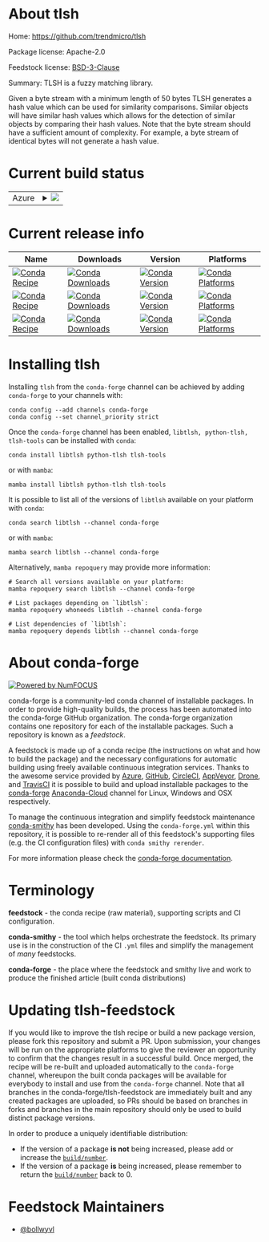 About tlsh
==========

Home: https://github.com/trendmicro/tlsh

Package license: Apache-2.0

Feedstock license: [BSD-3-Clause](https://github.com/conda-forge/tlsh-feedstock/blob/main/LICENSE.txt)

Summary: TLSH is a fuzzy matching library.

Given a byte stream with a minimum length of 50 bytes TLSH generates a
hash value which can be used for similarity comparisons. Similar objects
will have similar hash values which allows for the detection of similar
objects by comparing their hash values. Note that the byte stream should
have a sufficient amount of complexity. For example, a byte stream of
identical bytes will not generate a hash value.


Current build status
====================


<table>
    
  <tr>
    <td>Azure</td>
    <td>
      <details>
        <summary>
          <a href="https://dev.azure.com/conda-forge/feedstock-builds/_build/latest?definitionId=6656&branchName=main">
            <img src="https://dev.azure.com/conda-forge/feedstock-builds/_apis/build/status/tlsh-feedstock?branchName=main">
          </a>
        </summary>
        <table>
          <thead><tr><th>Variant</th><th>Status</th></tr></thead>
          <tbody><tr>
              <td>linux_64_python3.10.____cpython</td>
              <td>
                <a href="https://dev.azure.com/conda-forge/feedstock-builds/_build/latest?definitionId=6656&branchName=main">
                  <img src="https://dev.azure.com/conda-forge/feedstock-builds/_apis/build/status/tlsh-feedstock?branchName=main&jobName=linux&configuration=linux_64_python3.10.____cpython" alt="variant">
                </a>
              </td>
            </tr><tr>
              <td>linux_64_python3.7.____cpython</td>
              <td>
                <a href="https://dev.azure.com/conda-forge/feedstock-builds/_build/latest?definitionId=6656&branchName=main">
                  <img src="https://dev.azure.com/conda-forge/feedstock-builds/_apis/build/status/tlsh-feedstock?branchName=main&jobName=linux&configuration=linux_64_python3.7.____cpython" alt="variant">
                </a>
              </td>
            </tr><tr>
              <td>linux_64_python3.8.____73_pypy</td>
              <td>
                <a href="https://dev.azure.com/conda-forge/feedstock-builds/_build/latest?definitionId=6656&branchName=main">
                  <img src="https://dev.azure.com/conda-forge/feedstock-builds/_apis/build/status/tlsh-feedstock?branchName=main&jobName=linux&configuration=linux_64_python3.8.____73_pypy" alt="variant">
                </a>
              </td>
            </tr><tr>
              <td>linux_64_python3.8.____cpython</td>
              <td>
                <a href="https://dev.azure.com/conda-forge/feedstock-builds/_build/latest?definitionId=6656&branchName=main">
                  <img src="https://dev.azure.com/conda-forge/feedstock-builds/_apis/build/status/tlsh-feedstock?branchName=main&jobName=linux&configuration=linux_64_python3.8.____cpython" alt="variant">
                </a>
              </td>
            </tr><tr>
              <td>linux_64_python3.9.____73_pypy</td>
              <td>
                <a href="https://dev.azure.com/conda-forge/feedstock-builds/_build/latest?definitionId=6656&branchName=main">
                  <img src="https://dev.azure.com/conda-forge/feedstock-builds/_apis/build/status/tlsh-feedstock?branchName=main&jobName=linux&configuration=linux_64_python3.9.____73_pypy" alt="variant">
                </a>
              </td>
            </tr><tr>
              <td>linux_64_python3.9.____cpython</td>
              <td>
                <a href="https://dev.azure.com/conda-forge/feedstock-builds/_build/latest?definitionId=6656&branchName=main">
                  <img src="https://dev.azure.com/conda-forge/feedstock-builds/_apis/build/status/tlsh-feedstock?branchName=main&jobName=linux&configuration=linux_64_python3.9.____cpython" alt="variant">
                </a>
              </td>
            </tr><tr>
              <td>osx_64_python3.10.____cpython</td>
              <td>
                <a href="https://dev.azure.com/conda-forge/feedstock-builds/_build/latest?definitionId=6656&branchName=main">
                  <img src="https://dev.azure.com/conda-forge/feedstock-builds/_apis/build/status/tlsh-feedstock?branchName=main&jobName=osx&configuration=osx_64_python3.10.____cpython" alt="variant">
                </a>
              </td>
            </tr><tr>
              <td>osx_64_python3.7.____cpython</td>
              <td>
                <a href="https://dev.azure.com/conda-forge/feedstock-builds/_build/latest?definitionId=6656&branchName=main">
                  <img src="https://dev.azure.com/conda-forge/feedstock-builds/_apis/build/status/tlsh-feedstock?branchName=main&jobName=osx&configuration=osx_64_python3.7.____cpython" alt="variant">
                </a>
              </td>
            </tr><tr>
              <td>osx_64_python3.8.____73_pypy</td>
              <td>
                <a href="https://dev.azure.com/conda-forge/feedstock-builds/_build/latest?definitionId=6656&branchName=main">
                  <img src="https://dev.azure.com/conda-forge/feedstock-builds/_apis/build/status/tlsh-feedstock?branchName=main&jobName=osx&configuration=osx_64_python3.8.____73_pypy" alt="variant">
                </a>
              </td>
            </tr><tr>
              <td>osx_64_python3.8.____cpython</td>
              <td>
                <a href="https://dev.azure.com/conda-forge/feedstock-builds/_build/latest?definitionId=6656&branchName=main">
                  <img src="https://dev.azure.com/conda-forge/feedstock-builds/_apis/build/status/tlsh-feedstock?branchName=main&jobName=osx&configuration=osx_64_python3.8.____cpython" alt="variant">
                </a>
              </td>
            </tr><tr>
              <td>osx_64_python3.9.____73_pypy</td>
              <td>
                <a href="https://dev.azure.com/conda-forge/feedstock-builds/_build/latest?definitionId=6656&branchName=main">
                  <img src="https://dev.azure.com/conda-forge/feedstock-builds/_apis/build/status/tlsh-feedstock?branchName=main&jobName=osx&configuration=osx_64_python3.9.____73_pypy" alt="variant">
                </a>
              </td>
            </tr><tr>
              <td>osx_64_python3.9.____cpython</td>
              <td>
                <a href="https://dev.azure.com/conda-forge/feedstock-builds/_build/latest?definitionId=6656&branchName=main">
                  <img src="https://dev.azure.com/conda-forge/feedstock-builds/_apis/build/status/tlsh-feedstock?branchName=main&jobName=osx&configuration=osx_64_python3.9.____cpython" alt="variant">
                </a>
              </td>
            </tr>
          </tbody>
        </table>
      </details>
    </td>
  </tr>
</table>

Current release info
====================

| Name | Downloads | Version | Platforms |
| --- | --- | --- | --- |
| [![Conda Recipe](https://img.shields.io/badge/recipe-libtlsh-green.svg)](https://anaconda.org/conda-forge/libtlsh) | [![Conda Downloads](https://img.shields.io/conda/dn/conda-forge/libtlsh.svg)](https://anaconda.org/conda-forge/libtlsh) | [![Conda Version](https://img.shields.io/conda/vn/conda-forge/libtlsh.svg)](https://anaconda.org/conda-forge/libtlsh) | [![Conda Platforms](https://img.shields.io/conda/pn/conda-forge/libtlsh.svg)](https://anaconda.org/conda-forge/libtlsh) |
| [![Conda Recipe](https://img.shields.io/badge/recipe-python--tlsh-green.svg)](https://anaconda.org/conda-forge/python-tlsh) | [![Conda Downloads](https://img.shields.io/conda/dn/conda-forge/python-tlsh.svg)](https://anaconda.org/conda-forge/python-tlsh) | [![Conda Version](https://img.shields.io/conda/vn/conda-forge/python-tlsh.svg)](https://anaconda.org/conda-forge/python-tlsh) | [![Conda Platforms](https://img.shields.io/conda/pn/conda-forge/python-tlsh.svg)](https://anaconda.org/conda-forge/python-tlsh) |
| [![Conda Recipe](https://img.shields.io/badge/recipe-tlsh--tools-green.svg)](https://anaconda.org/conda-forge/tlsh-tools) | [![Conda Downloads](https://img.shields.io/conda/dn/conda-forge/tlsh-tools.svg)](https://anaconda.org/conda-forge/tlsh-tools) | [![Conda Version](https://img.shields.io/conda/vn/conda-forge/tlsh-tools.svg)](https://anaconda.org/conda-forge/tlsh-tools) | [![Conda Platforms](https://img.shields.io/conda/pn/conda-forge/tlsh-tools.svg)](https://anaconda.org/conda-forge/tlsh-tools) |

Installing tlsh
===============

Installing `tlsh` from the `conda-forge` channel can be achieved by adding `conda-forge` to your channels with:

```
conda config --add channels conda-forge
conda config --set channel_priority strict
```

Once the `conda-forge` channel has been enabled, `libtlsh, python-tlsh, tlsh-tools` can be installed with `conda`:

```
conda install libtlsh python-tlsh tlsh-tools
```

or with `mamba`:

```
mamba install libtlsh python-tlsh tlsh-tools
```

It is possible to list all of the versions of `libtlsh` available on your platform with `conda`:

```
conda search libtlsh --channel conda-forge
```

or with `mamba`:

```
mamba search libtlsh --channel conda-forge
```

Alternatively, `mamba repoquery` may provide more information:

```
# Search all versions available on your platform:
mamba repoquery search libtlsh --channel conda-forge

# List packages depending on `libtlsh`:
mamba repoquery whoneeds libtlsh --channel conda-forge

# List dependencies of `libtlsh`:
mamba repoquery depends libtlsh --channel conda-forge
```


About conda-forge
=================

[![Powered by
NumFOCUS](https://img.shields.io/badge/powered%20by-NumFOCUS-orange.svg?style=flat&colorA=E1523D&colorB=007D8A)](https://numfocus.org)

conda-forge is a community-led conda channel of installable packages.
In order to provide high-quality builds, the process has been automated into the
conda-forge GitHub organization. The conda-forge organization contains one repository
for each of the installable packages. Such a repository is known as a *feedstock*.

A feedstock is made up of a conda recipe (the instructions on what and how to build
the package) and the necessary configurations for automatic building using freely
available continuous integration services. Thanks to the awesome service provided by
[Azure](https://azure.microsoft.com/en-us/services/devops/), [GitHub](https://github.com/),
[CircleCI](https://circleci.com/), [AppVeyor](https://www.appveyor.com/),
[Drone](https://cloud.drone.io/welcome), and [TravisCI](https://travis-ci.com/)
it is possible to build and upload installable packages to the
[conda-forge](https://anaconda.org/conda-forge) [Anaconda-Cloud](https://anaconda.org/)
channel for Linux, Windows and OSX respectively.

To manage the continuous integration and simplify feedstock maintenance
[conda-smithy](https://github.com/conda-forge/conda-smithy) has been developed.
Using the ``conda-forge.yml`` within this repository, it is possible to re-render all of
this feedstock's supporting files (e.g. the CI configuration files) with ``conda smithy rerender``.

For more information please check the [conda-forge documentation](https://conda-forge.org/docs/).

Terminology
===========

**feedstock** - the conda recipe (raw material), supporting scripts and CI configuration.

**conda-smithy** - the tool which helps orchestrate the feedstock.
                   Its primary use is in the construction of the CI ``.yml`` files
                   and simplify the management of *many* feedstocks.

**conda-forge** - the place where the feedstock and smithy live and work to
                  produce the finished article (built conda distributions)


Updating tlsh-feedstock
=======================

If you would like to improve the tlsh recipe or build a new
package version, please fork this repository and submit a PR. Upon submission,
your changes will be run on the appropriate platforms to give the reviewer an
opportunity to confirm that the changes result in a successful build. Once
merged, the recipe will be re-built and uploaded automatically to the
`conda-forge` channel, whereupon the built conda packages will be available for
everybody to install and use from the `conda-forge` channel.
Note that all branches in the conda-forge/tlsh-feedstock are
immediately built and any created packages are uploaded, so PRs should be based
on branches in forks and branches in the main repository should only be used to
build distinct package versions.

In order to produce a uniquely identifiable distribution:
 * If the version of a package **is not** being increased, please add or increase
   the [``build/number``](https://docs.conda.io/projects/conda-build/en/latest/resources/define-metadata.html#build-number-and-string).
 * If the version of a package **is** being increased, please remember to return
   the [``build/number``](https://docs.conda.io/projects/conda-build/en/latest/resources/define-metadata.html#build-number-and-string)
   back to 0.

Feedstock Maintainers
=====================

* [@bollwyvl](https://github.com/bollwyvl/)

